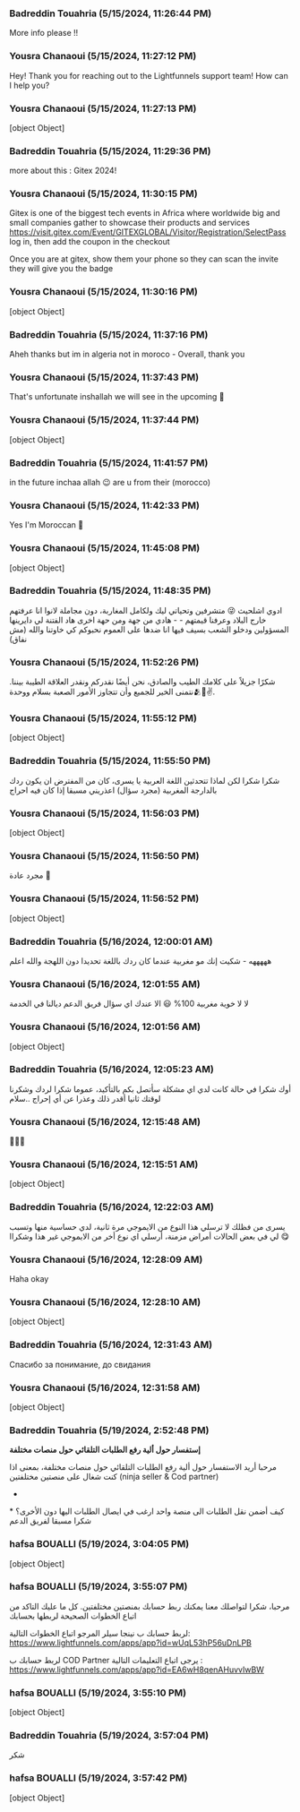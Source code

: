 ### Badreddin Touahria (5/15/2024, 11:26:44 PM)

More info please !!

### Yousra Chanaoui (5/15/2024, 11:27:12 PM)

Hey!
Thank you for reaching out to the Lightfunnels support team! How can I help you?

### Yousra Chanaoui (5/15/2024, 11:27:13 PM)

[object Object]

### Badreddin Touahria (5/15/2024, 11:29:36 PM)

more about this : Gitex 2024!

### Yousra Chanaoui (5/15/2024, 11:30:15 PM)

Gitex is one of the biggest tech events in Africa where worldwide big and small companies gather to showcase their products and services  https://visit.gitex.com/Event/GITEXGLOBAL/Visitor/Registration/SelectPass
log in, then add the coupon in the checkout


Once you are at gitex, show them your phone so they can scan the invite they will give you the badge 




### Yousra Chanaoui (5/15/2024, 11:30:16 PM)

[object Object]

### Badreddin Touahria (5/15/2024, 11:37:16 PM)

َAheh thanks but im in algeria not in moroco - Overall, thank you

### Yousra Chanaoui (5/15/2024, 11:37:43 PM)

That's unfortunate inshallah we will see in the upcoming 🙏 

### Yousra Chanaoui (5/15/2024, 11:37:44 PM)

[object Object]

### Badreddin Touahria (5/15/2024, 11:41:57 PM)

in the future inchaa allah 😉
are u from their (morocco)

### Yousra Chanaoui (5/15/2024, 11:42:33 PM)

Yes I'm Moroccan 💖

### Yousra Chanaoui (5/15/2024, 11:45:08 PM)

[object Object]

### Badreddin Touahria (5/15/2024, 11:48:35 PM)

ادوي اشلحيث 😜
متشرفين وتحياتي ليك ولكامل المغاربة، دون مجاملة لانوا انا عرفتهم خارج البلاد وعرفنا قيمتهم - - هادي من جهة ومن حهة اخرى هاد الفتنة لي دايرينها المسؤولين ودخلو الشعب بسيف فيها انا ضدها على العموم نحبوكم كي خاوتنا والله (مش نفاق)

### Yousra Chanaoui (5/15/2024, 11:52:26 PM)

 شكرًا جزيلاً على كلامك الطيب والصادق، نحن أيضًا نقدركم ونقدر العلاقة الطيبة بيننا. نتمنى الخير للجميع وأن تتجاوز الأمور الصعبة بسلام ووحدة🫂💖✌️.

### Yousra Chanaoui (5/15/2024, 11:55:12 PM)

[object Object]

### Badreddin Touahria (5/15/2024, 11:55:50 PM)

شكرا شكرا لكن لماذا تتحدثين اللغة العربية يا يسرى، كان من المفترض ان يكون ردك بالدارجة المغربية (مجرد سؤال) اعذريني مسبقا إذا كان فيه احراج

### Yousra Chanaoui (5/15/2024, 11:56:03 PM)

[object Object]

### Yousra Chanaoui (5/15/2024, 11:56:50 PM)

مجرد عادة 🤣

### Yousra Chanaoui (5/15/2024, 11:56:52 PM)

[object Object]

### Badreddin Touahria (5/16/2024, 12:00:01 AM)

هههههه - شكيت إنك مو مغربية عندما كان ردك باللغة تحديدا دون اللهجة والله اعلم

### Yousra Chanaoui (5/16/2024, 12:01:55 AM)

لا لا خوية مغربية 100% 😃
الا عندك اي سؤال فريق الدعم ديالنا في الخدمة 

### Yousra Chanaoui (5/16/2024, 12:01:56 AM)

[object Object]

### Badreddin Touahria (5/16/2024, 12:05:23 AM)

أوك شكرا في حالة كانت لدي اي مشكلة سأتصل بكم بالتأكيد، عموما شكرا لردك وشكرنا لوقتك ثانيا أقدر ذلك وعذرا عن أي إحراج ..سلام

### Yousra Chanaoui (5/16/2024, 12:15:48 AM)

💖💖💖

### Yousra Chanaoui (5/16/2024, 12:15:51 AM)

[object Object]

### Badreddin Touahria (5/16/2024, 12:22:03 AM)

يسرى من فظلك لا ترسلي هذا النوع من الايموجي مرة ثانية، لدي حساسية منها وتسبب لي في بعض الحالات أمراض مزمنة، أرسلي اي نوع أخر من الايموجي غير هذا وشكراا 😋

### Yousra Chanaoui (5/16/2024, 12:28:09 AM)

Haha okay 

### Yousra Chanaoui (5/16/2024, 12:28:10 AM)

[object Object]

### Badreddin Touahria (5/16/2024, 12:31:43 AM)

Спасибо за понимание, до свидания

### Yousra Chanaoui (5/16/2024, 12:31:58 AM)

[object Object]

### Badreddin Touahria (5/19/2024, 2:52:48 PM)

**إستفسار حول ألية رفع الطلبات التلقائي حول منصات مختلفة**

مرحبا
أريد الاستفسار حول ألية رفع الطلبات التلقائي حول منصات مختلفة، بمعنى اذا كنت شغال على منصتين مختلفتين (ninja seller & Cod partner)

  *
كيف أضمن نقل الطلبات الى منصة واحد ارغب في ايصال الطلبات اليها دون الأخرى؟
  *
شكرا مسبقا لفريق الدعم

### hafsa BOUALLI (5/19/2024, 3:04:05 PM)

[object Object]

### hafsa BOUALLI (5/19/2024, 3:55:07 PM)

مرحبا، شكرا لتواصلك معنا 
يمكنك ربط حسابك بمنصتين مختلفتين. كل ما عليك التاكد من اتباع الخطوات الصحيحة لربطها بحسابك 

لربط حسابك ب نينجا سيلر المرجو اتباع الخطوات التالية: https://www.lightfunnels.com/apps/app?id=wUqL53hP56uDnLPB 

لربط حسابك ب COD Partner  يرجى اتباع التعليمات التالية : https://www.lightfunnels.com/apps/app?id=EA6wH8qenAHuvvIwBW

### hafsa BOUALLI (5/19/2024, 3:55:10 PM)

[object Object]

### Badreddin Touahria (5/19/2024, 3:57:04 PM)

شكر

### hafsa BOUALLI (5/19/2024, 3:57:42 PM)

[object Object]

